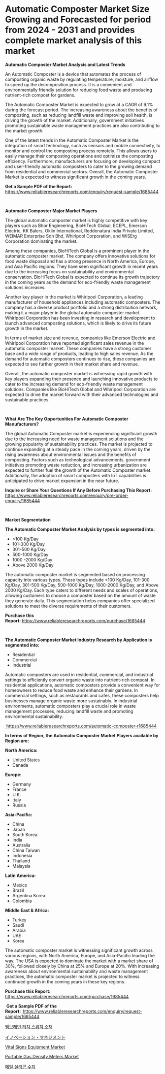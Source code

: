 <p><h1>Automatic Composter Market Size Growing and Forecasted for period from 2024 - 2031 and provides complete market analysis of this market</h1></p><p><strong>Automatic Composter Market Analysis and Latest Trends</strong></p>
<p><p>An Automatic Composter is a device that automates the process of composting organic waste by regulating temperature, moisture, and airflow to speed up the decomposition process. It is a convenient and environmentally friendly solution for reducing food waste and producing nutrient-rich compost for gardens.</p><p>The Automatic Composter Market is expected to grow at a CAGR of 9.1% during the forecast period. The increasing awareness about the benefits of composting, such as reducing landfill waste and improving soil health, is driving the growth of the market. Additionally, government initiatives promoting sustainable waste management practices are also contributing to the market growth.</p><p>One of the latest trends in the Automatic Composter Market is the integration of smart technology, such as sensors and mobile connectivity, to monitor and control the composting process remotely. This allows users to easily manage their composting operations and optimize the composting efficiency. Furthermore, manufacturers are focusing on developing compact and user-friendly automatic composters to cater to the growing demand from residential and commercial sectors. Overall, the Automatic Composter Market is expected to witness significant growth in the coming years.</p></p>
<p><strong>Get a Sample PDF of the Report:&nbsp;</strong> <a href="https://www.reliableresearchreports.com/enquiry/request-sample/1685444">https://www.reliableresearchreports.com/enquiry/request-sample/1685444</a></p>
<p>&nbsp;</p>
<p><strong>Automatic Composter Major Market Players</strong></p>
<p><p>The global automatic composter market is highly competitive with key players such as Bhor Engineering, BioHiTech Global, ECEPL, Emerson Electric, KK Balers, Oklin International, Reddonatura India Private Limited, WEIMAR Enterprise Sdn Bhd, Whirlpool Corporation, and WISErg Corporation dominating the market. </p><p>Among these companies, BioHiTech Global is a prominent player in the automatic composter market. The company offers innovative solutions for food waste disposal and has a strong presence in North America, Europe, and Asia Pacific regions. They have seen significant growth in recent years due to the increasing focus on sustainability and environmental conservation. BioHiTech Global is expected to continue its growth trajectory in the coming years as the demand for eco-friendly waste management solutions increases.</p><p>Another key player in the market is Whirlpool Corporation, a leading manufacturer of household appliances including automatic composters. The company has a diverse product portfolio and a strong distribution network, making it a major player in the global automatic composter market. Whirlpool Corporation has been investing in research and development to launch advanced composting solutions, which is likely to drive its future growth in the market.</p><p>In terms of market size and revenue, companies like Emerson Electric and Whirlpool Corporation have reported significant sales revenue in the automatic composter market. These companies have a strong customer base and a wide range of products, leading to high sales revenue. As the demand for automatic composters continues to rise, these companies are expected to see further growth in their market share and revenue. </p><p>Overall, the automatic composter market is witnessing rapid growth with key players expanding their presence and launching innovative products to cater to the increasing demand for eco-friendly waste management solutions. Companies like BioHiTech Global and Whirlpool Corporation are expected to drive the market forward with their advanced technologies and sustainable practices.</p></p>
<p>&nbsp;</p>
<p><strong>What Are The Key Opportunities For Automatic Composter Manufacturers?</strong></p>
<p><p>The global Automatic Composter market is experiencing significant growth due to the increasing need for waste management solutions and the growing popularity of sustainability practices. The market is projected to continue expanding at a steady pace in the coming years, driven by the rising awareness about environmental issues and the benefits of composting. Factors such as technological advancements, government initiatives promoting waste reduction, and increasing urbanization are expected to further fuel the growth of the Automatic Composter market. Additionally, the adoption of smart composters with IoT capabilities is anticipated to drive market expansion in the near future.</p></p>
<p><strong>Inquire or Share Your Questions If Any Before Purchasing This Report:</strong> <a href="https://www.reliableresearchreports.com/enquiry/pre-order-enquiry/1685444">https://www.reliableresearchreports.com/enquiry/pre-order-enquiry/1685444</a></p>
<p>&nbsp;</p>
<p><strong>Market Segmentation</strong></p>
<p><strong>The Automatic Composter Market Analysis by types is segmented into:</strong></p>
<p><ul><li><100 Kg/Day</li><li>101-300 Kg/Day</li><li>301-500 Kg/Day</li><li>500-1000 Kg/Day</li><li>1000 -2000 Kg/Day</li><li>Above 2000 Kg/Day</li></ul></p>
<p><p>The automatic composter market is segmented based on processing capacity into various types. These types include <100 Kg/Day, 101-300 Kg/Day, 301-500 Kg/Day, 500-1000 Kg/Day, 1000-2000 Kg/Day, and Above 2000 Kg/Day. Each type caters to different needs and scales of operations, allowing customers to choose a composter based on the amount of waste they generate daily. This segmentation helps companies offer specialized solutions to meet the diverse requirements of their customers.</p></p>
<p><strong>Purchase this Report:&nbsp;</strong><a href="https://www.reliableresearchreports.com/purchase/1685444">https://www.reliableresearchreports.com/purchase/1685444</a></p>
<p>&nbsp;</p>
<p><strong>The Automatic Composter Market Industry Research by Application is segmented into:</strong></p>
<p><ul><li>Residential</li><li>Commercial</li><li>Industrial</li></ul></p>
<p><p>Automatic composters are used in residential, commercial, and industrial settings to efficiently convert organic waste into nutrient-rich compost. In residential applications, automatic composters provide a convenient way for homeowners to reduce food waste and enhance their gardens. In commercial settings, such as restaurants and cafes, these composters help businesses manage organic waste more sustainably. In industrial environments, automatic composters play a crucial role in waste management processes, reducing landfill waste and promoting environmental sustainability.</p></p>
<p><a href="https://www.reliableresearchreports.com/automatic-composter-r1685444">&nbsp;https://www.reliableresearchreports.com/automatic-composter-r1685444</a></p>
<p><strong>In terms of Region, the Automatic Composter Market Players available by Region are:</strong></p>
<p>
    <p> <strong> North America: </strong>
        <ul>
            <li>United States</li>
            <li>Canada</li>
        </ul>
        </p> 
    <p> <strong> Europe: </strong>
        <ul>
            <li>Germany</li>
            <li>France</li>
            <li>U.K.</li>
            <li>Italy</li>
            <li>Russia</li>
        </ul>
        </p> 
    <p> <strong> Asia-Pacific: </strong>
        <ul>
            <li>China</li>
            <li>Japan</li>
            <li>South Korea</li>
            <li>India</li>
            <li>Australia</li>
            <li>China Taiwan</li>
            <li>Indonesia</li>
            <li>Thailand</li>
            <li>Malaysia</li>
        </ul>
        </p> 
    <p> <strong> Latin America: </strong>
        <ul>
            <li>Mexico</li>
            <li>Brazil</li>
            <li>Argentina Korea</li>
            <li>Colombia</li>
        </ul>
        </p> 
    <p> <strong> Middle East & Africa: </strong>
        <ul>
            <li>Turkey</li>
            <li>Saudi</li>
            <li>Arabia</li>
            <li>UAE</li>
            <li>Korea</li>
        </ul>
    </p>
    </p>
<p><p>The automatic composter market is witnessing significant growth across various regions, with North America, Europe, and Asia-Pacific leading the way. The USA is expected to dominate the market with a market share of 30%, followed closely by China at 25% and Europe at 20%. With increasing awareness about environmental sustainability and waste management practices, the automatic composter market is projected to witness continued growth in the coming years in these key regions.</p></p>
<p><strong>Purchase this Report: </strong><a href="https://www.reliableresearchreports.com/purchase/1685444">https://www.reliableresearchreports.com/purchase/1685444</a></p>
<p>&nbsp;<strong>Get a Sample PDF of the Report:&nbsp;&nbsp;</strong><a href="https://www.reliableresearchreports.com/enquiry/request-sample/1685444">https://www.reliableresearchreports.com/enquiry/request-sample/1685444</a></p>
<p><strong></strong></p>
<p><p><a href="https://github.com/vs019sa3m8x/Market-Research-Report-List-2/blob/main/926040495994.md">멤브레인 터치 스위치 소재</a></p><p><a href="https://github.com/DeonBoer2023/Market-Research-Report-List-1/blob/main/2925376102486.md">イノベーション・マネジメント</a></p><p><a href="https://github.com/brentleyjimmiealvaradoz4l1rea/Market-Research-Report-List-2/blob/main/vital-signs-equipment-market.md">Vital Signs Equipment Market</a></p><p><a href="https://github.com/khayangel/Market-Research-Report-List-3/blob/main/portable-gas-density-meters-market.md">Portable Gas Density Meters Market</a></p><p><a href="https://github.com/Madalyell456456/Market-Research-Report-List-2/blob/main/207005395995.md">메틸 실리콘 수지</a></p></p>